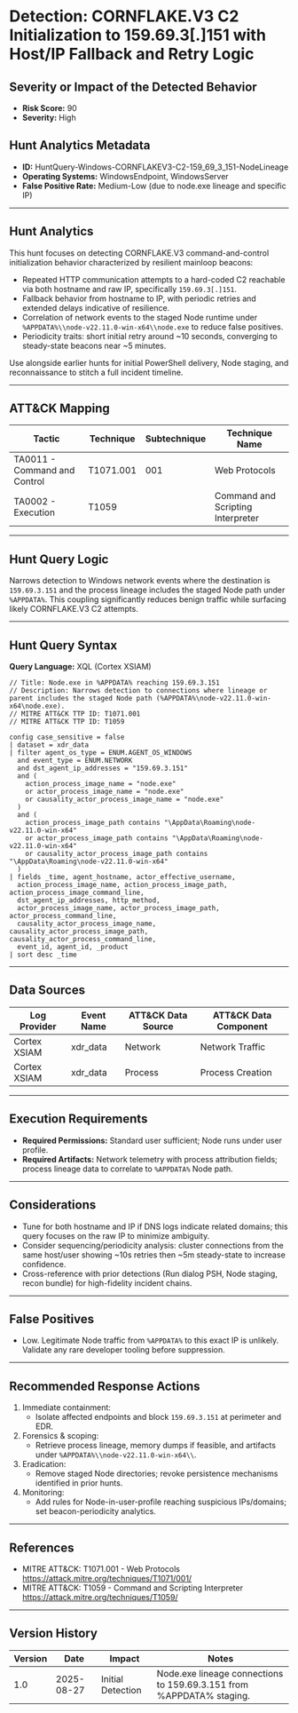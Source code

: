# Detection: CORNFLAKE.V3 C2 Initialization to 159.69.3[.]151 with Host/IP Fallback and Retry Logic

## Severity or Impact of the Detected Behavior
- **Risk Score:** 90
- **Severity:** High

## Hunt Analytics Metadata
- **ID:** HuntQuery-Windows-CORNFLAKEV3-C2-159_69_3_151-NodeLineage
- **Operating Systems:** WindowsEndpoint, WindowsServer
- **False Positive Rate:** Medium-Low (due to node.exe lineage and specific IP)

---

## Hunt Analytics
This hunt focuses on detecting CORNFLAKE.V3 command-and-control initialization behavior characterized by resilient mainloop beacons:

- Repeated HTTP communication attempts to a hard-coded C2 reachable via both hostname and raw IP, specifically `159.69.3[.]151`.
- Fallback behavior from hostname to IP, with periodic retries and extended delays indicative of resilience.
- Correlation of network events to the staged Node runtime under `%APPDATA%\\node-v22.11.0-win-x64\\node.exe` to reduce false positives.
- Periodicity traits: short initial retry around ~10 seconds, converging to steady-state beacons near ~5 minutes.

Use alongside earlier hunts for initial PowerShell delivery, Node staging, and reconnaissance to stitch a full incident timeline.

---

## ATT&CK Mapping

| Tactic                        | Technique  | Subtechnique | Technique Name                  |
|------------------------------|------------|--------------|---------------------------------|
| TA0011 - Command and Control | T1071.001  | 001          | Web Protocols                   |
| TA0002 - Execution           | T1059      |              | Command and Scripting Interpreter |

---

## Hunt Query Logic
Narrows detection to Windows network events where the destination is `159.69.3.151` and the process lineage includes the staged Node path under `%APPDATA%`. This coupling significantly reduces benign traffic while surfacing likely CORNFLAKE.V3 C2 attempts.

---

## Hunt Query Syntax

**Query Language:** XQL (Cortex XSIAM)

```xql
// Title: Node.exe in %APPDATA% reaching 159.69.3.151
// Description: Narrows detection to connections where lineage or parent includes the staged Node path (%APPDATA%\node-v22.11.0-win-x64\node.exe).
// MITRE ATT&CK TTP ID: T1071.001
// MITRE ATT&CK TTP ID: T1059

config case_sensitive = false  
| dataset = xdr_data  
| filter agent_os_type = ENUM.AGENT_OS_WINDOWS  
  and event_type = ENUM.NETWORK  
  and dst_agent_ip_addresses = "159.69.3.151"  
  and (  
    action_process_image_name = "node.exe"  
    or actor_process_image_name = "node.exe"  
    or causality_actor_process_image_name = "node.exe"  
  )  
  and (  
    action_process_image_path contains "\AppData\Roaming\node-v22.11.0-win-x64"  
    or actor_process_image_path contains "\AppData\Roaming\node-v22.11.0-win-x64"  
    or causality_actor_process_image_path contains "\AppData\Roaming\node-v22.11.0-win-x64"  
  )  
| fields _time, agent_hostname, actor_effective_username,  
  action_process_image_name, action_process_image_path, action_process_image_command_line,  
  dst_agent_ip_addresses, http_method,  
  actor_process_image_name, actor_process_image_path, actor_process_command_line,  
  causality_actor_process_image_name, causality_actor_process_image_path, causality_actor_process_command_line,  
  event_id, agent_id, _product  
| sort desc _time   
```

---

## Data Sources

| Log Provider | Event Name | ATT&CK Data Source | ATT&CK Data Component |
|--------------|------------|--------------------|-----------------------|
| Cortex XSIAM | xdr_data   | Network            | Network Traffic       |
| Cortex XSIAM | xdr_data   | Process            | Process Creation      |

---

## Execution Requirements
- **Required Permissions:** Standard user sufficient; Node runs under user profile.
- **Required Artifacts:** Network telemetry with process attribution fields; process lineage data to correlate to `%APPDATA%` Node path.

---

## Considerations
- Tune for both hostname and IP if DNS logs indicate related domains; this query focuses on the raw IP to minimize ambiguity.
- Consider sequencing/periodicity analysis: cluster connections from the same host/user showing ~10s retries then ~5m steady-state to increase confidence.
- Cross-reference with prior detections (Run dialog PSH, Node staging, recon bundle) for high-fidelity incident chains.

---

## False Positives
- Low. Legitimate Node traffic from `%APPDATA%` to this exact IP is unlikely. Validate any rare developer tooling before suppression.

---

## Recommended Response Actions
1) Immediate containment:
   - Isolate affected endpoints and block `159.69.3.151` at perimeter and EDR.
2) Forensics & scoping:
   - Retrieve process lineage, memory dumps if feasible, and artifacts under `%APPDATA%\\node-v22.11.0-win-x64\\`.
3) Eradication:
   - Remove staged Node directories; revoke persistence mechanisms identified in prior hunts.
4) Monitoring:
   - Add rules for Node-in-user-profile reaching suspicious IPs/domains; set beacon-periodicity analytics.

---

## References
- MITRE ATT&CK: T1071.001 - Web Protocols https://attack.mitre.org/techniques/T1071/001/
- MITRE ATT&CK: T1059 - Command and Scripting Interpreter https://attack.mitre.org/techniques/T1059/

---

## Version History

| Version | Date       | Impact              | Notes                                                                 |
|---------|------------|---------------------|-----------------------------------------------------------------------|
| 1.0     | 2025-08-27 | Initial Detection   | Node.exe lineage connections to 159.69.3.151 from %APPDATA% staging. |
